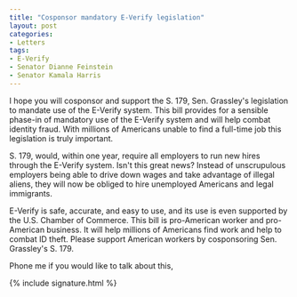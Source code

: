 ```yaml
---
title: "Cosponsor mandatory E-Verify legislation"
layout: post
categories:
- Letters
tags:
- E-Verify
- Senator Dianne Feinstein
- Senator Kamala Harris
---
```


I hope you will cosponsor and support the S. 179, Sen. Grassley's legislation to mandate use of the E-Verify system. This bill provides for a sensible phase-in of mandatory use of the E-Verify system and will help combat identity fraud. With millions of Americans unable to find a full-time job this legislation is truly important.

S. 179, would, within one year, require all employers to run new hires through the E-Verify system. Isn't this great news? Instead of unscrupulous employers being able to drive down wages and take advantage of illegal aliens, they will now be obliged to hire unemployed Americans and legal immigrants.

E-Verify is safe, accurate, and easy to use, and its use is even supported by the U.S. Chamber of Commerce. This bill is pro-American worker and pro-American business. It will help millions of Americans find work and help to combat ID theft. Please support American workers by cosponsoring Sen. Grassley's S. 179.

Phone me if you would like to talk about this,

{% include signature.html %}
